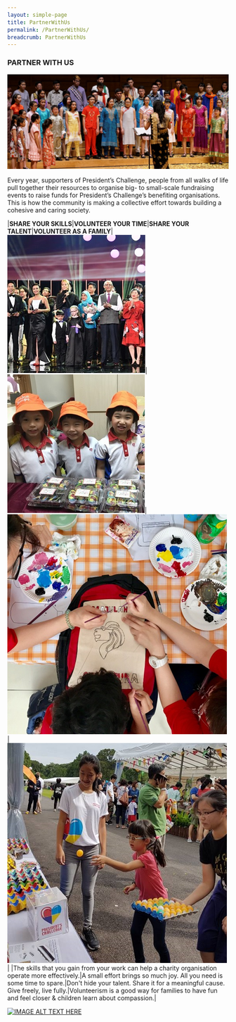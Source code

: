```yaml
---
layout: simple-page
title: PartnerWithUs
permalink: /PartnerWithUs/
breadcrumb: PartnerWithUs
---
```


### PARTNER WITH US

![Partner With Us Banner](/images/p-w-us6.jpg "Partner With Us Banner")

Every year, supporters of President’s Challenge, people from all walks of life pull together their resources to organise big- to small-scale fundraising events to raise funds for President’s Challenge’s benefiting organisations. This is how the community is making a collective effort towards building a cohesive and caring society.

|**SHARE YOUR SKILLS**|**VOLUNTEER YOUR TIME**|**SHARE YOUR TALENT**|**VOLUNTEER AS A FAMILY**|
![Partner Story 1](/images/President-s-Star-Charity.jpg "Partner Story 1")|![Partner Story 2](/images/PCF-Eunos_2.jpg "Partner Story 2")|![Partner Story 3](/images/PA.jpg "Partner Story 3")|![Partner Story 4](/images/Partner-Story4.jpg "Partner Story 4")|
|The skills that you gain from your work can help a charity organisation operate more effectively.|A small effort brings so much joy. All you need is some time to spare.|Don't hide your talent. Share it for a meaningful cause. Give freely, live fully.|Volunteerism is a good way for families to have fun and feel closer & children learn about compassion.|

[![IMAGE ALT TEXT HERE](http://img.youtube.com/vi/aimBFH3b3gI/0.jpg)](http://www.youtube.com/watch?v=aimBFH3b3gI)

